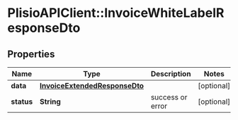 # PlisioAPIClient::InvoiceWhiteLabelResponseDto

## Properties
Name | Type | Description | Notes
------------ | ------------- | ------------- | -------------
**data** | [**InvoiceExtendedResponseDto**](InvoiceExtendedResponseDto.md) |  | [optional] 
**status** | **String** | success or error | [optional] 

